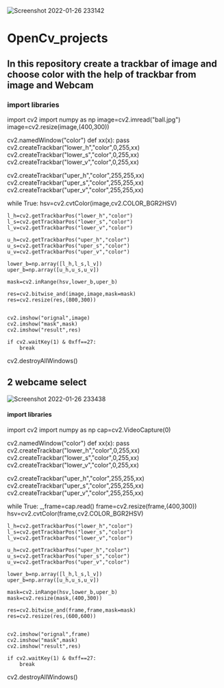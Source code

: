 ![Screenshot 2022-01-26 233142](https://user-images.githubusercontent.com/91630653/151225911-ee9802b2-01ac-4980-9c1a-6bf123be1730.png)
# OpenCv_projects
In this repository create a trackbar of image and choose color with the help of trackbar from image and Webcam
------------------------------------------------------
### import libraries
import cv2
import numpy as np
image=cv2.imread("ball.jpg")
image=cv2.resize(image,(400,300))

cv2.namedWindow("color")
def xx(x):
    pass
cv2.createTrackbar("lower_h","color",0,255,xx)
cv2.createTrackbar("lower_s","color",0,255,xx)
cv2.createTrackbar("lower_v","color",0,255,xx)

cv2.createTrackbar("uper_h","color",255,255,xx)
cv2.createTrackbar("uper_s","color",255,255,xx)
cv2.createTrackbar("uper_v","color",255,255,xx)

while True:
    hsv=cv2.cvtColor(image,cv2.COLOR_BGR2HSV)
    
    l_h=cv2.getTrackbarPos("lower_h","color")
    l_s=cv2.getTrackbarPos("lower_s","color")
    l_v=cv2.getTrackbarPos("lower_v","color")
    
    u_h=cv2.getTrackbarPos("uper_h","color")
    u_s=cv2.getTrackbarPos("uper_s","color")
    u_v=cv2.getTrackbarPos("uper_v","color")
    
    lower_b=np.array([l_h,l_s,l_v])
    uper_b=np.array([u_h,u_s,u_v])
    
    mask=cv2.inRange(hsv,lower_b,uper_b)
    
    res=cv2.bitwise_and(image,image,mask=mask)
    res=cv2.resize(res,(800,300))
    
        
    cv2.imshow("orignal",image)
    cv2.imshow("mask",mask)
    cv2.imshow("result",res)
    
    if cv2.waitKey(1) & 0xff==27:
        break
cv2.destroyAllWindows()
## 2 webcame select
![Screenshot 2022-01-26 233438](https://user-images.githubusercontent.com/91630653/151226327-96933e3c-2a69-49c0-a3ff-2d7cc03164dd.png)

#### import libraries

import cv2
import numpy as np
cap=cv2.VideoCapture(0)

cv2.namedWindow("color")
def xx(x):
    pass
cv2.createTrackbar("lower_h","color",0,255,xx)
cv2.createTrackbar("lower_s","color",0,255,xx)
cv2.createTrackbar("lower_v","color",0,255,xx)

cv2.createTrackbar("uper_h","color",255,255,xx)
cv2.createTrackbar("uper_s","color",255,255,xx)
cv2.createTrackbar("uper_v","color",255,255,xx)

while True:
    _,frame=cap.read()
    frame=cv2.resize(frame,(400,300))
    hsv=cv2.cvtColor(frame,cv2.COLOR_BGR2HSV)
    
    l_h=cv2.getTrackbarPos("lower_h","color")
    l_s=cv2.getTrackbarPos("lower_s","color")
    l_v=cv2.getTrackbarPos("lower_v","color")
    
    u_h=cv2.getTrackbarPos("uper_h","color")
    u_s=cv2.getTrackbarPos("uper_s","color")
    u_v=cv2.getTrackbarPos("uper_v","color")
    
    lower_b=np.array([l_h,l_s,l_v])
    uper_b=np.array([u_h,u_s,u_v])
    
    mask=cv2.inRange(hsv,lower_b,uper_b)
    mask=cv2.resize(mask,(400,300))
    
    res=cv2.bitwise_and(frame,frame,mask=mask)
    res=cv2.resize(res,(600,600))
    
        
    cv2.imshow("orignal",frame)
    cv2.imshow("mask",mask)
    cv2.imshow("result",res)
    
    if cv2.waitKey(1) & 0xff==27:
        break
cv2.destroyAllWindows()
